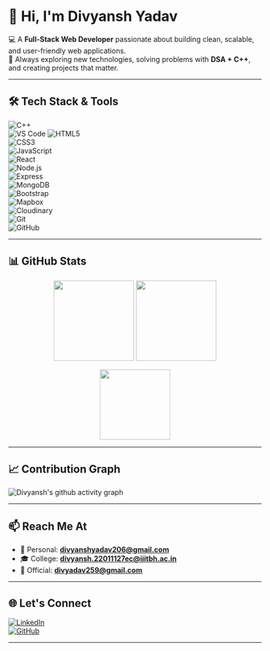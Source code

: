 # 👋 Hi, I'm Divyansh Yadav  

💻 A **Full-Stack Web Developer** passionate about building clean, scalable, and user-friendly web applications.  
🌱 Always exploring new technologies, solving problems with **DSA + C++**, and creating projects that matter.  

---

## 🛠️ Tech Stack & Tools  

![C++](https://img.shields.io/badge/C++-00599C?style=for-the-badge&logo=cplusplus&logoColor=white)  
![VS Code](https://img.shields.io/badge/VS%20Code-0078d7?style=for-the-badge&logo=visual%20studio%20code&logoColor=white) 
![HTML5](https://img.shields.io/badge/HTML5-E34F26?style=for-the-badge&logo=html5&logoColor=white)  
![CSS3](https://img.shields.io/badge/CSS3-1572B6?style=for-the-badge&logo=css3&logoColor=white)  
![JavaScript](https://img.shields.io/badge/JavaScript-323330?style=for-the-badge&logo=javascript&logoColor=F7DF1E)  
![React](https://img.shields.io/badge/React-20232A?style=for-the-badge&logo=react&logoColor=61DAFB)  
![Node.js](https://img.shields.io/badge/Node.js-43853D?style=for-the-badge&logo=node.js&logoColor=white)  
![Express](https://img.shields.io/badge/Express.js-404D59?style=for-the-badge)  
![MongoDB](https://img.shields.io/badge/MongoDB-4EA94B?style=for-the-badge&logo=mongodb&logoColor=white)  
![Bootstrap](https://img.shields.io/badge/Bootstrap-563D7C?style=for-the-badge&logo=bootstrap&logoColor=white)  
![Mapbox](https://img.shields.io/badge/Mapbox-000000?style=for-the-badge&logo=mapbox&logoColor=white)  
![Cloudinary](https://img.shields.io/badge/Cloudinary-3448C5?style=for-the-badge&logo=cloudinary&logoColor=white)  
![Git](https://img.shields.io/badge/Git-F05033?style=for-the-badge&logo=git&logoColor=white)  
![GitHub](https://img.shields.io/badge/GitHub-181717?style=for-the-badge&logo=github&logoColor=white)  

---

## 📊 GitHub Stats  

<p align="center">
  <img src="https://github-readme-stats.vercel.app/api?username=divyadav0404&show_icons=true&theme=tokyonight&count_private=true" height="160"/>
  <img src="https://streak-stats.demolab.com?user=divyadav0404&theme=tokyonight&hide_border=true" height="160"/>
</p>  

<p align="center">
  <img src="https://github-readme-stats.vercel.app/api/top-langs/?username=divyadav0404&layout=compact&theme=tokyonight" height="140"/>
</p>  


---

## 📈 Contribution Graph  

![Divyansh's github activity graph](https://github-readme-activity-graph.vercel.app/graph?username=divyadav0404&theme=tokyo-night)  

---

## 📫 Reach Me At  
- 📧 Personal: **divyanshyadav206@gmail.com**  
- 🎓 College: **divyansh.22011127ec@iiitbh.ac.in**  
- 🏢 Official: **divyadav259@gmail.com**  

---

## 🌐 Let's Connect  

[![LinkedIn](https://img.shields.io/badge/LinkedIn-0A66C2?style=for-the-badge&logo=linkedin&logoColor=white)](https://www.linkedin.com/in/divyadav0404/)  
[![GitHub](https://img.shields.io/badge/GitHub-000?style=for-the-badge&logo=github)](https://github.com/divyadav0404)  


---
